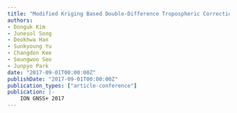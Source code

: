 ```yaml
---
title: "Modified Kriging Based Double-Difference Tropospheric Correction Interpolation Method for Network RTK User"
authors:
- Donguk Kim
- Junesol Song
- Deokhwa Han
- Sunkyoung Yu
- Changdon Kee
- Seungwoo Seo
- Junpyo Park
date: "2017-09-01T00:00:00Z"
publishDate: "2017-09-01T00:00:00Z"
publication_types: ["article-conference"]
publication: |-
    ION GNSS+ 2017
---
```

